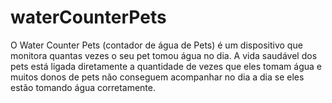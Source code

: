 # waterCounterPets
O Water Counter Pets (contador de água de Pets) é um dispositivo que monitora quantas vezes o seu pet tomou água no dia. A vida saudável dos pets está ligada diretamente a quantidade de vezes que eles tomam água e muitos donos de pets não conseguem acompanhar no dia a dia se eles estão tomando água corretamente.
